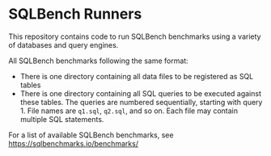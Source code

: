 # SQLBench Runners

This repository contains code to run SQLBench benchmarks using a variety of databases and query engines.

All SQLBench benchmarks following the same format:

- There is one directory containing all data files to be registered as SQL tables
- There is one directory containing all SQL queries to be executed against these tables. The queries are numbered 
  sequentially, starting with query 1. File names are `q1.sql`, `q2.sql`, and so on. Each file may contain multiple 
  SQL statements.

For a list of available SQLBench benchmarks, see https://sqlbenchmarks.io/benchmarks/
